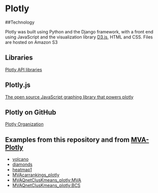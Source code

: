 # Plotly

##Technology

Plotly was built using Python and the Django framework, with a front end using JavaScript and the visualization library 
[D3.js](https://en.wikipedia.org/wiki/D3.js), HTML and CSS. Files are hosted on Amazon S3

## Libraries
[Plotly API libraries](https://plot.ly/api/)

## Plotly.js
[The open source JavaScript graphing library that powers plotly](https://plot.ly/javascript/)

## Plotly on GitHub
[Plotly Organization](https://github.com/plotly/)

## Examples from this repository and from [MVA-Plotly](https://github.com/d3va/MVA-Plotly)
- [volcano](http://d3va.github.io/Plotly/volcano.html)
- [diamonds](http://d3va.github.io/Plotly/diamonds.html)
- [heatmap1](http://d3va.github.io/Plotly/heatmap1.html)
- [MVAcarrankings_plotly](http://d3va.github.io/Plotly/MVAcarrankings_plotly.html)
- [MVAQnetClusKmeans_plotly:MVA](http://d3va.github.io/Plotly/qnet_mva_plotly.html)
- [MVAQnetClusKmeans_plotly:BCS](http://d3va.github.io/Plotly/qnet_bcs_plotly.html)
